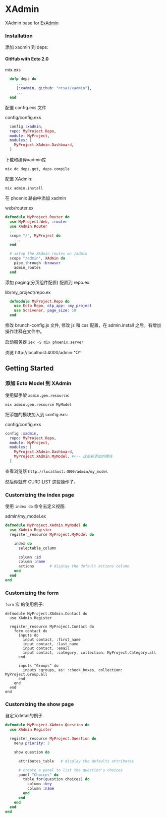 # XAdmin

XAdmin base for [ExAdmin](https://github.com/smpallen99/ex_admin)

[license]: http://opensource.org/licenses/MIT

### Installation

添加 xadmin 到 deps:

#### GitHub with Ecto 2.0

mix.exs
```elixir
  defp deps do
     ...
     {:xadmin, github: "ntsai/xadmin"},
     ...
  end
```


配置 config.exs 文件

config/config.exs
```elixir
  config :xadmin,
  repo: MyProject.Repo,
  module: MyProject,
  modules: [
    MyProject.XAdmin.Dashboard,
  ]

```

下载和编译xadmin库

```
mix do deps.get, deps.compile
```

配置 XAdmin:

```
mix admin.install
```

在 phoenix 路由中添加 xadmin

web/router.ex
```elixir
defmodule MyProject.Router do
  use MyProject.Web, :router
  use XAdmin.Router
  ...
  scope "/", MyProject do
    ...
  end

  # setup the XAdmin routes on /admin
  scope "/admin", XAdmin do
    pipe_through :browser
    admin_routes
  end
```

添加 paging(分页组件配置) 配置到 repo.ex

lib/my_project/repo.ex
```elixir
  defmodule MyProject.Repo do
    use Ecto.Repo, otp_app: :my_project
    use Scrivener, page_size: 10
  end

```

修改 brunch-config.js 文件, 修改 js 和 css 配置，在 admin.install 之后，有增加操作注释在文件中。

启动服务器 `iex -S mix phoenix.server`

浏览 http://localhost:4000/admin  ^O^

## Getting Started

### 添加 Ecto Model 到 XAdmin

使用脚手架 `admin.gen.resource`:

```
mix admin.gen.resource MyModel
```

把添加的模块加入到 config.exs:

config/config.exs

```elixir
config :xadmin,
  repo: MyProject.Repo,
  module: MyProject,
  modules: [
    MyProject.XAdmin.Dashboard,
    MyProject.XAdmin.MyModel, #<-- 这是新添加的模块
  ]
```

查看浏览器 `http://localhost:4000/admin/my_model`

然后你就有 CURD LIST 这些操作了。

### Customizing the index page

使用 `index do` 命令去定义视图.

admin/my_model.ex
```elixir
defmodule MyProject.XAdmin.MyModel do
  use XAdmin.Register
  register_resource MyProject.MyModel do

    index do
      selectable_column

      column :id
      column :name
      actions       # display the default actions column
    end
  end
end
```

### Customizing the form

`form` 宏 的使用例子:

```
defmodule MyProject.XAdmin.Contact do
  use XAdmin.Register

  register_resource MyProject.Contact do
    form contact do
      inputs do
        input contact, :first_name
        input contact, :last_name
        input contact, :email
        input contact, :category, collection: MyProject.Category.all
      end

      inputs "Groups" do
        inputs :groups, as: :check_boxes, collection: MyProject.Group.all
      end
    end
  end
end
```

### Customizing the show page

自定义detail的例子.

```elixir
defmodule MyProject.XAdmin.Question do
  use XAdmin.Register

  register_resource MyProject.Question do
    menu priority: 3

    show question do

      attributes_table   # display the defaults attributes

      # create a panel to list the question's choices
      panel "Choices" do
        table_for(question.choices) do
          column :key
          column :name
        end
      end
    end
  end
end
```